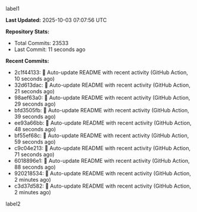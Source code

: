 
label1 
<!-- ACTIVITY_START -->
**Last Updated:** 2025-10-03 07:07:56 UTC

**Repository Stats:**
- Total Commits: 23533
- Last Commit: 11 seconds ago

**Recent Commits:**
- 2c1f44133: 🤖 Auto-update README with recent activity (GitHub Action, 10 seconds ago)
- 32d613dac: 🤖 Auto-update README with recent activity (GitHub Action, 21 seconds ago)
- 98aef63a0: 🤖 Auto-update README with recent activity (GitHub Action, 29 seconds ago)
- bfd3505fb: 🤖 Auto-update README with recent activity (GitHub Action, 39 seconds ago)
- ee93a66bb: 🤖 Auto-update README with recent activity (GitHub Action, 48 seconds ago)
- bf55ef68c: 🤖 Auto-update README with recent activity (GitHub Action, 59 seconds ago)
- c9c04e213: 🤖 Auto-update README with recent activity (GitHub Action, 71 seconds ago)
- 6018896e1: 🤖 Auto-update README with recent activity (GitHub Action, 88 seconds ago)
- 920218534: 🤖 Auto-update README with recent activity (GitHub Action, 2 minutes ago)
- c3d37d582: 🤖 Auto-update README with recent activity (GitHub Action, 2 minutes ago)
<!-- ACTIVITY_END -->

label2

